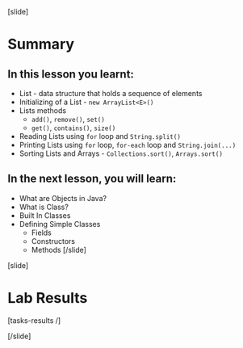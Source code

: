 [slide]
# Summary

## In this lesson you learnt:
- List - data structure that holds a sequence of elements
- Initializing of a List - `new ArrayList<E>()`
- Lists methods
    - `add()`, `remove()`, `set()`
    - `get()`, `contains()`, `size()`
- Reading Lists using `for` loop and `String.split()`
- Printing Lists using `for` loop, `for-each` loop and `String.join(...)`
- Sorting Lists and Arrays - `Collections.sort()`, `Arrays.sort()`

## In the next lesson, you will learn:
- What are Objects in Java?
- What is Class?
- Built In Classes
- Defining Simple Classes
    - Fields
    - Constructors
    - Methods
[/slide]

[slide]
# Lab Results

[tasks-results /]

[/slide]

